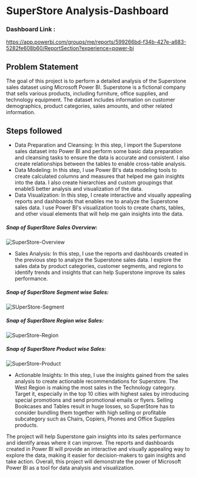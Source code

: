 
# SuperStore Analysis-Dashboard

### Dashboard Link :
https://app.powerbi.com/groups/me/reports/599266bd-f34b-427e-a683-5282fe608b60/ReportSection?experience=power-bi

## Problem Statement
The goal of this project is to perform a detailed analysis of the Superstone sales dataset using Microsoft Power BI. Superstone is a fictional company that sells various products, including furniture, office supplies, and technology equipment. The dataset includes information on customer demographics, product categories, sales amounts, and other related information.

## Steps followed
- Data Preparation and Cleansing: In this step, I import the Superstone sales dataset into Power BI and perform some basic data preparation and cleansing tasks to ensure the data is accurate and consistent. I also create relationships between the tables to enable cross-table analysis.
- Data Modeling: In this step, I use Power BI's data modeling tools to create calculated columns and measures that helped me gain insights into the data. I also create hierarchies and custom groupings that enableS better analysis and visualization of the data.
- Data Visualization: In this step, I create interactive and visually appealing reports and dashboards that enables me to analyze the Superstone sales data. I use Power BI's visualization tools to create charts, tables, and other visual elements that will help me gain insights into the data.
##### Snap of SuperStore Sales Overview:
![SuperStore-Overview](https://github.com/s-narmada/SuperStore_Analysis/assets/58018941/a6c62a1a-e86d-4bdc-a888-206befe22df9)

- Sales Analysis: In this step, I use the reports and dashboards created in the previous step to analyze the Superstone sales data. I explore the sales data by product categories, customer segments, and regions to identify trends and insights that can help Superstone improve its sales performance.
##### Snap of SuperStore Segment wise Sales:
![SUperStore-Segment](https://github.com/s-narmada/SuperStore_Analysis/assets/58018941/d04bd7cb-ac5c-48a8-950e-be545d4e3f48)

##### Snap of SuperStore Region wise Sales:
![SuperStore-Region](https://github.com/s-narmada/SuperStore_Analysis/assets/58018941/78f5a7eb-9e2c-4d88-a4ea-c03dcf03f21c)

##### Snap of SuperStore Product wise Sales:
![SuperStore-Product](https://github.com/s-narmada/SuperStore_Analysis/assets/58018941/a4920010-8886-442c-9b72-91620f560fcd)

- Actionable Insights: In this step, I use the insights gained from the sales analysis to create actionable recommendations for Superstore. The West Region is making the most sales in the Technology category. Target it, especially in the top 10 cities with highest sales by introducing special promotions and send promotional emails or flyers. Selling Bookcases and Tables result in huge losses, so SuperStore has to consider bundling them together with high selling or profitable subcategory such as Chairs, Copiers, Phones and Office Supplies products.

The project will help Superstone gain insights into its sales performance and identify areas where it can improve. The reports and dashboards created in Power BI will provide an interactive and visually appealing way to explore the data, making it easier for decision-makers to gain insights and take action. Overall, this project will demonstrate the power of Microsoft Power BI as a tool for data analysis and visualization.



